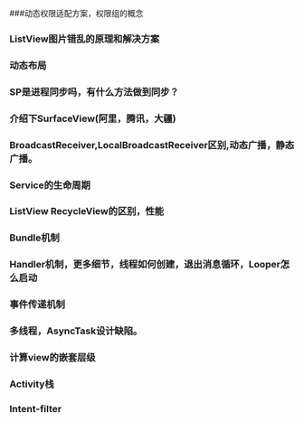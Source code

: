 ###动态权限适配方案，权限组的概念

### ListView图片错乱的原理和解决方案

### 动态布局

### SP是进程同步吗，有什么方法做到同步？


### 介绍下SurfaceView(阿里，腾讯，大疆)


### BroadcastReceiver,LocalBroadcastReceiver区别,动态广播，静态广播。

### Service的生命周期

### ListView RecycleView的区别，性能


### Bundle机制


### Handler机制，更多细节，线程如何创建，退出消息循环，Looper怎么启动



### 事件传递机制

### 多线程，AsyncTask设计缺陷。


### 计算view的嵌套层级

### Activity栈

### Intent-filter
